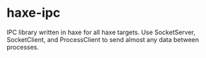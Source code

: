 # haxe-ipc
IPC library written in haxe for all haxe targets.
Use SocketServer, SocketClient, and ProcessClient to send almost any data between processes.
